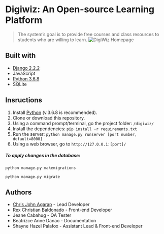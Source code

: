 # Digiwiz: An Open-source Learning Platform
> The system’s goal is to provide free courses and class resources to students who are willing to learn.
![DigiWiz Homepage](https://raw.githubusercontent.com/seeej/digiwiz/master/static/images/digiwiz-home-screenshot.png)

## Built with
* [Django 2.2.2](https://www.djangoproject.com/)
* JavaScript
* [Python 3.6.8](https://www.python.org/)
* SQLite

## Insructions
1. Install [Python](https://www.python.org/) (v.3.6.8 is recommended).
1. Clone or download this repository.
1. Using a command prompt/terminal, go the project folder: `/digiwiz/`
1. Install the dependencies: 
`pip install -r requirements.txt`
1. Run the server:
`python manage.py runserver [port number, default=8000]`
1. Using a web browser, go to `http://127.0.0.1:[port]/`


##### To apply changes in the database:
`python manage.py makemigrations`

`python manage.py migrate`

## Authors
* [Chris John Agarap](https://github.com/seeej) - Lead Developer
* Rex Christian Baldonado - Front-end Developer
* Jeane Cabahug - QA Tester
* Beatrizce Anne Danao - Documentation
* Shayne Hazel Palafox - Assistant Lead & Front-end Developer
